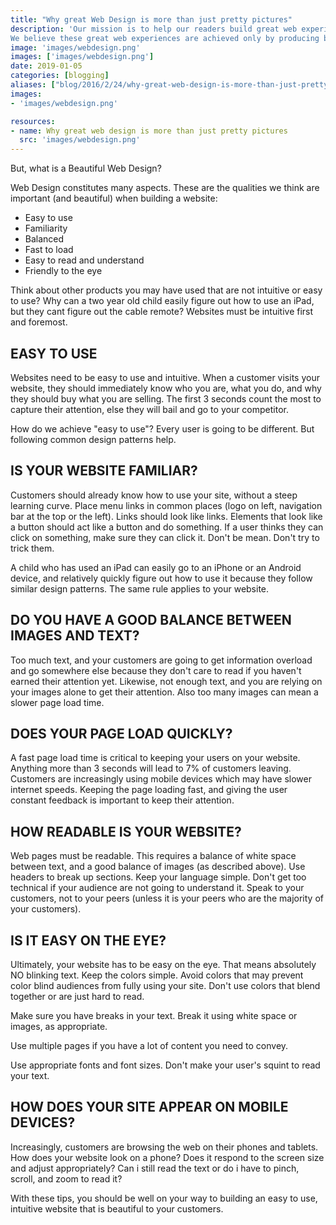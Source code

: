 ```yaml
---
title: "Why great Web Design is more than just pretty pictures"
description: 'Our mission is to help our readers build great web experiences through beautiful design.
We believe these great web experiences are achieved only by producing beautiful web design.'
image: 'images/webdesign.png'
images: ['images/webdesign.png']
date: 2019-01-05
categories: [blogging]
aliases: ["blog/2016/2/24/why-great-web-design-is-more-than-just-pretty-pictures","blog/2016/02/24/why-great-web-design-is-more-than-just-pretty-pictures"]
images:
- 'images/webdesign.png'

resources:
- name: Why great web design is more than just pretty pictures
  src: 'images/webdesign.png'
---
```


But, what is a Beautiful Web Design?

Web Design constitutes many aspects.  These are the qualities we think are important (and beautiful) when building a website:

* Easy to use
* Familiarity
* Balanced
* Fast to load
* Easy to read and understand
* Friendly to the eye

Think about other products you may have used that are not intuitive or easy to use?  Why can a two year old child easily figure out how to use an iPad, but they cant figure out the cable remote?  Websites must be intuitive first and foremost.  

 

EASY TO USE
-----------

Websites need to be easy to use and intuitive.  When a customer visits your website, they should immediately know who you are, what you do, and why they should buy what you are selling.  The first 3 seconds count the most to capture their attention, else they will bail and go to your competitor.

How do we achieve "easy to use"?  Every user is going to be different.  But following common design patterns help.

 
IS YOUR WEBSITE FAMILIAR?
-------------------------

Customers should already know how to use your site, without a steep learning curve.  Place menu links in common places (logo on left, navigation bar at the top or the left).  Links should look like links.  Elements that look like a button should act like a button and do something.  If a user thinks they can click on something, make sure they can click it.  Don't be mean.  Don't try to trick them.

A child who has used an iPad can easily go to an iPhone or an Android device, and relatively quickly figure out how to use it because they follow similar design patterns.  The same rule applies to your website.

 

DO YOU HAVE A GOOD BALANCE BETWEEN IMAGES AND TEXT?  
---------------------------------------------------

Too much text, and your customers are going to get information overload and go somewhere else because they don't care to read if you haven't earned their attention yet.  Likewise, not enough text, and you are relying on your images alone to get their attention.  Also too many images can mean a slower page load time.


DOES YOUR PAGE LOAD QUICKLY?
----------------------------

A fast page load time is critical to keeping your users on your website.  Anything more than 3 seconds will lead to 7% of customers leaving.  Customers are increasingly using mobile devices which may have slower internet speeds.  Keeping the page loading fast, and giving the user constant feedback is important to keep their attention.

 

HOW READABLE IS YOUR WEBSITE?
-----------------------------

Web pages must be readable.  This requires a balance of white space between text, and a good balance of images (as described above). Use headers to break up sections. Keep your language simple.  Don't get too technical if your audience are not going to understand it.  Speak to your customers, not to your peers (unless it is your peers who are the majority of your customers).

 

IS IT EASY ON THE EYE?
----------------------

Ultimately, your website has to be easy on the eye.  That means absolutely NO blinking text.  Keep the colors simple.  Avoid colors that may prevent color blind audiences from fully using your site.  Don't use colors that blend together or are just hard to read.

Make sure you have breaks in your text.  Break it using white space or images, as appropriate.

Use multiple pages if you have a lot of content you need to convey.

Use appropriate fonts and font sizes.  Don't make your user's squint to read your text.

 

HOW DOES YOUR SITE APPEAR ON MOBILE DEVICES?
--------------------------------------------

Increasingly, customers are browsing the web on their phones and tablets.  How does your website look on a phone?  Does it respond to the screen size and adjust appropriately?  Can i still read the text or do i have to pinch, scroll, and zoom to read it?

 

With these tips, you should be well on your way to building an easy to use, intuitive website that is beautiful to your customers.